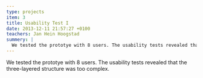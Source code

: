```yaml
---
type: projects
item: 3
title: Usability Test I
date: 2013-12-11 21:57:27 +0100
teachers: Jan Hein Hoogstad
summery: | 
  We tested the prototye with 8 users. The usability tests revealed that the three-layered structure was too complex.
---
```

We tested the prototye with 8 users. The usability tests revealed that the three-layered structure was too complex.